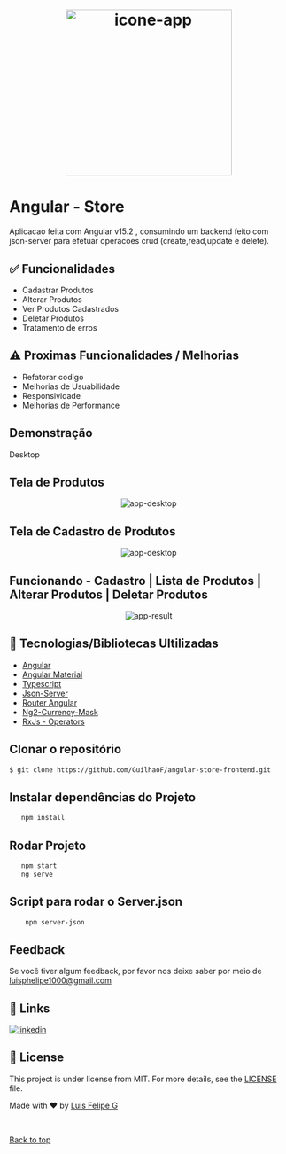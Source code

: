 <h1 align="center" id="top">
  <img alt="icone-app" title="agencia-viagem-logo" width="300px"  src="https://img.icons8.com/officel/80/null/shop.png" />
</h1>

# Angular - Store

Aplicacao feita com Angular v15.2 , consumindo um backend feito com json-server para efetuar operacoes crud (create,read,update e delete).

## ✅ Funcionalidades

- Cadastrar Produtos
- Alterar Produtos
- Ver Produtos Cadastrados
- Deletar Produtos
- Tratamento de erros

## ⚠️ Proximas Funcionalidades / Melhorias

- Refatorar codigo
- Melhorias de Usuabilidade
- Responsividade
- Melhorias de Performance

## Demonstração

Desktop

<h2> Tela de Produtos </h2>
<p align="center"> 
 <img src="https://user-images.githubusercontent.com/67026555/223901199-47b6b1b8-ac15-4a07-bc62-227f47aed8a6.png" alt="app-desktop"/>
</p>

<h2> Tela de Cadastro de Produtos </h2>
<p align="center"> 
 <img src="https://user-images.githubusercontent.com/67026555/223901491-edcea062-496c-448b-862b-52e6008ea95a.png" alt="app-desktop"/>
</p>

## Funcionando - Cadastro | Lista de Produtos | Alterar Produtos | Deletar Produtos

<p align="center"> 
 <img src="" alt="app-result"/>
</p>

## 🚀 Tecnologias/Bibliotecas Ultilizadas

- [Angular](https://angular.io/)
- [Angular Material](https://material.angular.io/)
- [Typescript](https://www.typescriptlang.org/)
- [Json-Server](https://github.com/typicode/json-server)
- [Router Angular](https://angular.io/api/router)
- [Ng2-Currency-Mask](https://www.npmjs.com/package/ng2-currency-mask)
- [RxJs - Operators](https://rxjs.dev/guide/operators)

## Clonar o repositório

```bash
$ git clone https://github.com/GuilhaoF/angular-store-frontend.git
```

## Instalar dependências do Projeto

```bash
   npm install
```

## Rodar Projeto

```bash
   npm start
   ng serve
```

## Script para rodar o Server.json

```bash
    npm server-json
```

## Feedback

Se você tiver algum feedback, por favor nos deixe saber por meio de luisphelipe1000@gmail.com

## 🔗 Links

[![linkedin](https://img.shields.io/badge/linkedin-0A66C2?style=for-the-badge&logo=linkedin&logoColor=white)](https://www.linkedin.com/in/luis-felipe-silv/)

## :memo: License

This project is under license from MIT. For more details, see the [LICENSE](LICENSE.md) file.

Made with :heart: by <a href="https://github.com/guilhaof" target="_blank">Luis Felipe G</a>

&#xa0;

<a href="#top">Back to top</a>
